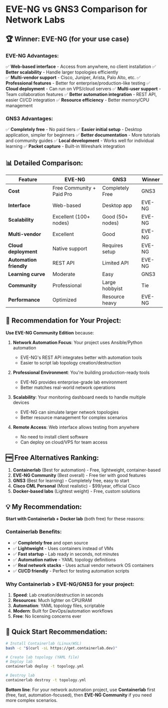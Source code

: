 # EVE-NG vs GNS3 Comparison for Network Labs

## 🏆 Winner: EVE-NG (for your use case)

### EVE-NG Advantages:
✅ **Web-based interface** - Access from anywhere, no client installation
✅ **Better scalability** - Handle larger topologies efficiently  
✅ **Multi-vendor support** - Cisco, Juniper, Arista, Palo Alto, etc.
✅ **Professional features** - Better for enterprise/production-like testing
✅ **Cloud deployment** - Can run on VPS/cloud servers
✅ **Multi-user support** - Team collaboration features
✅ **Better automation integration** - REST API, easier CI/CD integration
✅ **Resource efficiency** - Better memory/CPU management

### GNS3 Advantages:
✅ **Completely free** - No paid tiers
✅ **Easier initial setup** - Desktop application, simpler for beginners
✅ **Better documentation** - More tutorials and community guides
✅ **Local development** - Works well for individual learning
✅ **Packet capture** - Built-in Wireshark integration

## 📊 Detailed Comparison:

| Feature | EVE-NG | GNS3 | Winner |
|---------|---------|------|---------|
| **Cost** | Free Community + Paid Pro | Completely Free | GNS3 |
| **Interface** | Web-based | Desktop app | EVE-NG |
| **Scalability** | Excellent (100+ nodes) | Good (50+ nodes) | EVE-NG |
| **Multi-vendor** | Excellent | Good | EVE-NG |
| **Cloud deployment** | Native support | Requires setup | EVE-NG |
| **Automation friendly** | REST API | Limited API | EVE-NG |
| **Learning curve** | Moderate | Easy | GNS3 |
| **Community** | Professional | Large hobbyist | Tie |
| **Performance** | Optimized | Resource heavy | EVE-NG |

## 🎯 Recommendation for Your Project:

**Use EVE-NG Community Edition** because:

1. **Network Automation Focus**: Your project uses Ansible/Python automation
   - EVE-NG's REST API integrates better with automation tools
   - Easier to script lab topology creation/destruction

2. **Professional Environment**: You're building production-ready tools
   - EVE-NG provides enterprise-grade lab environment
   - Better matches real-world network operations

3. **Scalability**: Your monitoring dashboard needs to handle multiple devices
   - EVE-NG can simulate larger network topologies
   - Better resource management for complex scenarios

4. **Remote Access**: Web interface allows testing from anywhere
   - No need to install client software
   - Can deploy on cloud/VPS for team access

## 🆓 Free Alternatives Ranking:

1. **Containerlab** (Best for automation) - Free, lightweight, container-based
2. **EVE-NG Community** (Best overall) - Free tier with good features  
3. **GNS3** (Best for learning) - Completely free, easy to start
4. **Cisco CML Personal** (Most realistic) - $99/year, official Cisco
5. **Docker-based labs** (Lightest weight) - Free, custom solutions

## 💡 My Recommendation:

**Start with Containerlab + Docker lab** (both free) for these reasons:

### Containerlab Benefits:
- ✅ **Completely free** and open source
- ✅ **Lightweight** - Uses containers instead of VMs
- ✅ **Fast startup** - Lab ready in seconds, not minutes
- ✅ **Automation native** - YAML topology definitions
- ✅ **Real network stacks** - Uses actual vendor network OS containers
- ✅ **CI/CD friendly** - Perfect for testing automation scripts

### Why Containerlab > EVE-NG/GNS3 for your project:
1. **Speed**: Lab creation/destruction in seconds
2. **Resources**: Much lighter on CPU/RAM
3. **Automation**: YAML topology files, scriptable
4. **Modern**: Built for DevOps/automation workflows
5. **Free**: No licensing concerns ever

## 🚀 Quick Start Recommendation:

```bash
# Install Containerlab (Linux/WSL)
bash -c "$(curl -sL https://get.containerlab.dev)"

# Create lab topology (YAML file)
# Deploy lab
containerlab deploy -t topology.yml

# Destroy lab
containerlab destroy -t topology.yml
```

**Bottom line**: For your network automation project, use **Containerlab** first (free, fast, automation-focused), then **EVE-NG Community** if you need more complex scenarios.
